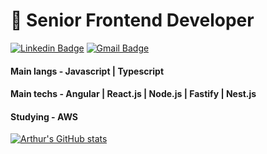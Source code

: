 # 💼 Senior Frontend Developer

[![Linkedin Badge](https://img.shields.io/badge/-LinkedIn-blue?style=flat-square&logo=Linkedin&logoColor=white&link=https://www.linkedin.com/in/arthurbarata/)](https://www.linkedin.com/in/arthurbarata/)
[![Gmail Badge](https://img.shields.io/badge/-Gmail-c14438?style=flat-square&logo=Gmail&logoColor=white&link=mailto:arthurpbarata@gmail.com)](mailto:arthurpbarata@gmail.com)

#### Main langs - Javascript | Typescript
#### Main techs - Angular | React.js | Node.js | Fastify | Nest.js
#### Studying - AWS

[![Arthur's GitHub stats](https://github-readme-stats.vercel.app/api/top-langs/?username=baratarthur&hide_progress=true)](https://github.com/baratarthur?tab=repositories)
